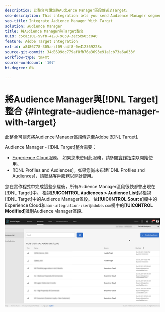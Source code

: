 ```yaml
---
description: 此整合可讓您將Audience Manager區段傳送至Target。
seo-description: This integration lets you send Audience Manager segments to Target.
seo-title: Integrate Audience Manager With Target
solution: Audience Manager
title: 將Audience Manager與Target整合
uuid: c5ca2101-99fb-4178-9839-3ec5b605c040
feature: Adobe Target Integration
exl-id: a8486778-305a-4f09-a4f8-0e412369228c
source-git-commit: 34d3699dc779af8fb76a3693e91a0cb73a6a033f
workflow-type: tm+mt
source-wordcount: '107'
ht-degree: 0%

---
```


# 將Audience Manager與[!DNL Target]整合 {#integrate-audience-manager-with-target}

此整合可讓您將Audience Manager區段傳送至Adobe [!DNL Target]。

Audience Manager - [!DNL Target]整合需要：

* [Experience Cloud服務](https://experienceleague.adobe.com/docs/id-service/using/home.html)。 如果您未使用此服務，請參閱[實作指南](https://experienceleague.adobe.com/docs/id-service/using/implementation/implementation-guides.html)以開始使用。
* [!DNL Profiles and Audiences]。如果您尚未布建[!DNL Profiles and Audiences]，請聯絡客戶服務以開始使用。

您在實作程式中完成這些步驟後，所有Audience Manager區段很快都會出現在[!DNL Target]中。 檢視&#x200B;**[!UICONTROL Audiences > Audience List]**&#x200B;以檢視[!DNL Target]中的Audience Manager區段。 依&#x200B;**[!UICONTROL Source]**&#x200B;欄中的Experience Cloud和`aam-integration-user@adobe.com`欄中的&#x200B;**[!UICONTROL Modified]**&#x200B;識別Audience Manager區段。

![](../assets/target.png)
